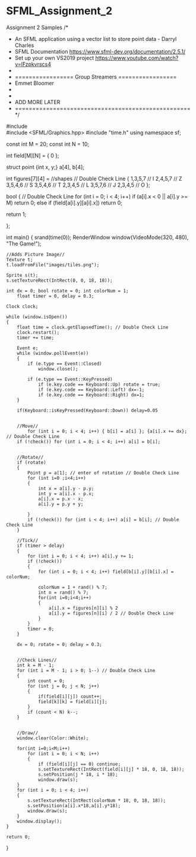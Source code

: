 # SFML_Assignment_2
Assignment 2 Samples
/*
* An SFML application using a vector list to store point data - Darryl Charles
* SFML Documentation https://www.sfml-dev.org/documentation/2.5.1/
* Set up your own VS2019 project https://www.youtube.com/watch?v=lFzpkvrscs4
*
* ================= Group Streamers =================
*  Emmet Bloomer
* 
* 
* ADD MORE LATER
* ===================================================
*/

#include <iostream>                                                     
#include <SFML/Graphics.hpp> 
#include "time.h"
using namespace sf;

const int M = 20;
const int N = 10;

int field[M][N] = { 0 };

struct point
{int x, y;} a[4], b[4];

int figures[7][4] = //shapes // Double Check Line
{
	1,3,5,7 // I
	2,4,5,7 // Z
	3,5,4,6 // S
	3,5,4,6 // T
	2,3,4,5 // L 
	3,5,7,6 // J
	2,3,4,5 // O
};

bool
{ // Double Check Line
	for (int i = 0; i < 4; i++)
		if (a[i].x < 0 || a[i].y >= M) return 0;
		else if (field[a[i].y][a[i].x]) return 0;
	
return 1; 
	
};

int main()
{
	srand(time(0));
	RenderWindow window(VideoMode(320, 480), "The Game!");


	//Adds Picture Image//
	Texture t;
	t.loadFromFile("images/tiles.png");

	Sprite s(t);
	s.setTextureRect(IntRect(0, 0, 18, 18));

	int dx = 0; bool rotate = 0; int colorNum = 1;
		float timer = 0, delay = 0.3;

	Clock clock;

	while (window.isOpen())
	{
		float time = clock.getElapsedTime(); // Double Check Line
		clock.restart();
		timer += time;

		Event e;
		while (window.pollEvent(e))
		{
			if (e.type == Event::Closed)
				window.close();

			if (e.type == Event::KeyPressed)
				if (e.key.code == Keyboard::Up) rotate = true;
				if (e.key.code == Keyboard::Left) dx=-1;
				if (e.key.code == Keyboard::Right) dx=1;
		}

		if(Keyboard::isKeyPressed(Keyboard::Down)) delay=0.05


		//Move//
			for (int i = 0; i < 4; i++) { b[i] = a[i] }; {a[i].x += dx};   // Double Check Line
		if (!check()) for (int i = 0; i < 4; i++) a[i] = b[i];


		//Rotate//
		if (rotate)
		{
			Point p = a[1]; // enter of rotation // Double Check Line
			for (int i=0 ;i<4;i++)
			{
				int x = a[i].y - p.y;
				int y = a[i].x - p.x;
				a[i].x = p.x - x;
				a[i].y = p.y + y;

			}
			if (!check()) for (int i < 4; i++) a[i] = b[i]; // Double Check Line
		}

		//Tick//
		if (timer > delay)
		{
			for (int i = 0; i < 4; i++) a[i].y += 1;
			if (!check())
			{
				for (int i = 0; i < 4; i++) field[b[i].y][b[i].x] = colorNum;

				colorNum = 1 + rand() % 7;
				int n = rand() % 7;
				for(int i=0;i<4;i++)
				{
					a[i].x = figures[n][i] % 2
					a[i].y = figures[n][i] / 2 // Double Check Line
				}
			}
			timer = 0;
		}

		dx = 0; rotate = 0; delay = 0.3;


		//Check Lines//
		int k = M - 1;
		for (int i = M - 1; i > 0; 1--) // Double Check Line
		{
			int count = 0;
			for (int j = 0; j < N; j++)
			{
				if(field[i][j]) count++;
				field[k][k] = field[i][j];
			}
			if (count < N) k--;
		}


		//Draw//
		window.clear(Color::White);
		
		for(int i=0;i<M;i++)
			for (int i = 0; i < N; i++)
			{
				if (field[i][j] == 0) continue;
				s.setTextureRect(IntRect(field[i][j] * 18, 0, 18, 18));
				s.setPosition(j * 18, i * 18);
				window.draw(s);
		}
		for (int i = 0; i < 4; i++)
		{
			s.setTextureRect(IntRect(colorNum * 18, 0, 18, 18));
			s.setPosition(a[i].x*18,a[i].y*18);
			window.draw(s);
		}
		window.display();
	}

	return 0;
}
